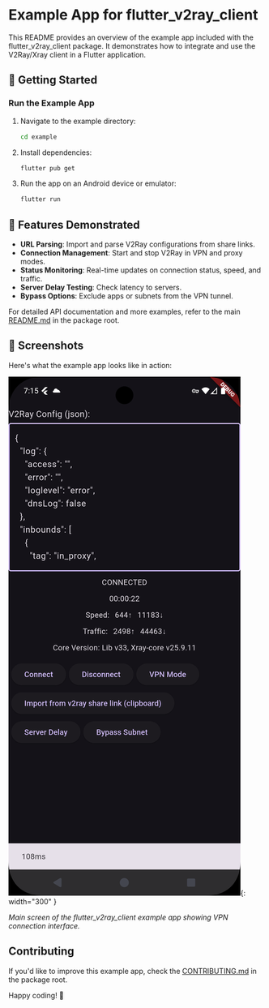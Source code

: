 # Example App for flutter_v2ray_client

This README provides an overview of the example app included with the flutter_v2ray_client package. It demonstrates how to integrate and use the V2Ray/Xray client in a Flutter application.

## 🚀 Getting Started

### Run the Example App
1. Navigate to the example directory:
   ```bash
   cd example
   ```
2. Install dependencies:
   ```bash
   flutter pub get
   ```
3. Run the app on an Android device or emulator:
   ```bash
   flutter run
   ```

## 🎯 Features Demonstrated
- **URL Parsing**: Import and parse V2Ray configurations from share links.
- **Connection Management**: Start and stop V2Ray in VPN and proxy modes.
- **Status Monitoring**: Real-time updates on connection status, speed, and traffic.
- **Server Delay Testing**: Check latency to servers.
- **Bypass Options**: Exclude apps or subnets from the VPN tunnel.

For detailed API documentation and more examples, refer to the main [README.md](../../README.md) in the package root.

## 📸 Screenshots

Here's what the example app looks like in action:

![Main Screen](../screenshots/main_screen.png){: width="300" }

*Main screen of the flutter_v2ray_client example app showing VPN connection interface.*

## Contributing
If you'd like to improve this example app, check the [CONTRIBUTING.md](../../CONTRIBUTING.md) in the package root.

Happy coding! 🎉